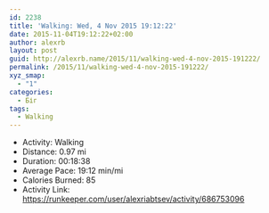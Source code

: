 ```yaml
---
id: 2238
title: 'Walking: Wed, 4 Nov 2015 19:12:22'
date: 2015-11-04T19:12:22+02:00
author: alexrb
layout: post
guid: http://alexrb.name/2015/11/walking-wed-4-nov-2015-191222/
permalink: /2015/11/walking-wed-4-nov-2015-191222/
xyz_smap:
  - "1"
categories:
  - Біг
tags:
  - Walking
---
```

<ul class="rk-list">
  <li class="rk-activity">
    Activity: Walking
  </li>
  <li class="rk-distance">
    Distance: 0.97 mi
  </li>
  <li class="rk-duration">
    Duration: 00:18:38
  </li>
  <li class="rk-avg-pace">
    Average Pace: 19:12 min/mi
  </li>
  <li class="rk-calories">
    Calories Burned: 85
  </li>
  <li class="rk-activity-link">
    Activity Link: <a href="https://runkeeper.com/user/alexriabtsev/activity/686753096">https://runkeeper.com/user/alexriabtsev/activity/686753096</a>
  </li>
</ul>